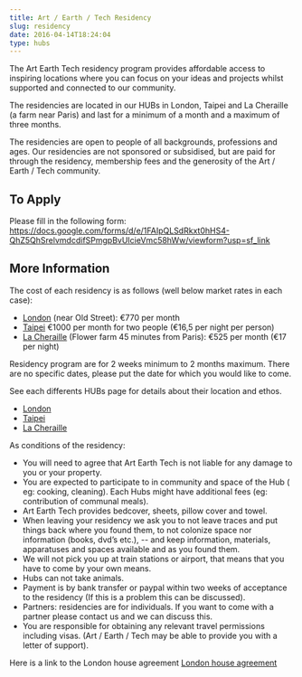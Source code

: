 ```yaml
---
title: Art / Earth / Tech Residency
slug: residency
date: 2016-04-14T18:24:04
type: hubs
---
```


The Art Earth Tech residency program provides affordable access to inspiring locations where you can focus on your ideas and projects whilst supported and connected to our community.

The residencies are located in our HUBs in London, Taipei and La Cheraille (a farm near Paris) and last for a minimum of a month and a maximum of three months.

The residencies are open to people of all backgrounds, professions and ages. Our residencies are not sponsored or subsidised, but are paid for through the residency, membership fees and the generosity of the Art / Earth / Tech community.

## To Apply

Please fill in the following form: https://docs.google.com/forms/d/e/1FAIpQLSdRkxt0hHS4-QhZ5QhSrelvmdcdifSPmgpBvUIcieVmc58hWw/viewform?usp=sf_link

## More Information

The cost of each residency is as follows (well below market rates in each case):

* <a href="/londonhub" target="_blank">London</a> (near Old Street): €770 per month
* <a href="/taipeihub" target="_blank">Taipei</a> €1000 per month for two people (€16,5 per night per person)
* <a href="/la-cheraille" target="_blank">La Cheraille</a> (Flower farm 45 minutes from Paris): €525 per month (€17 per night)


Residency program are for 2 weeks minimum to 2 months maximum.  There are no specific dates, please put the date for which you would like to come.

See each differents HUBs page for details about their location and ethos.

* <a href="/londonhub" target="_blank">London</a>
* <a href="/taipeihub" target="_blank">Taipei</a>
* <a href="/la-cheraille" target="_blank">La Cheraille</a>

As conditions of the residency:

* You will need to agree that Art Earth Tech is not liable for any damage to you or your property.
* You are expected to participate to in community and space of the Hub ( eg: cooking, cleaning). Each Hubs might have additional fees (eg: contribution of communal meals).
* Art Earth Tech provides bedcover, sheets, pillow cover and towel.
* When leaving your residency we ask you to not leave traces and put things back where you found them, to not colonize space nor information (books, dvd’s etc.), -- and keep information, materials, apparatuses and spaces available and as you found them.
* We will not pick you up at train stations or airport, that means that you have to come by your own means.
* Hubs can not take animals.
* Payment is by bank transfer or paypal within two weeks of acceptance to the residency (If this is a problem this can be discussed).
* Partners: residencies are for individuals. If you want to come with a partner please contact us and we can discuss this.
* You are responsible for obtaining any relevant travel permissions including visas. (Art / Earth / Tech may be able to provide you with a letter of support).

Here is a link to the London house agreement <a href="/london-agreement">London house agreement</a></li>
